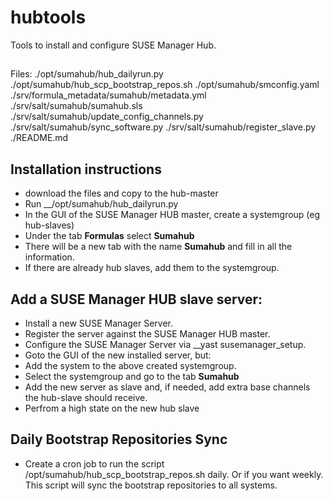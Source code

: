 # hubtools
Tools to install and configure SUSE Manager Hub.

##
Files:
./opt/sumahub/hub_dailyrun.py
./opt/sumahub/hub_scp_bootstrap_repos.sh
./opt/sumahub/smconfig.yaml
./srv/formula_metadata/sumahub/metadata.yml
./srv/salt/sumahub/sumahub.sls
./srv/salt/sumahub/update_config_channels.py
./srv/salt/sumahub/sync_software.py
./srv/salt/sumahub/register_slave.py
./README.md

## Installation instructions

* download the files and copy to the hub-master
* Run __/opt/sumahub/hub_dailyrun.py
* In the GUI of the SUSE Manager HUB master, create a systemgroup (eg hub-slaves)
* Under the tab **Formulas** select **Sumahub**
* There will be a new tab with the name **Sumahub** and fill in all the information.
* If there are already hub slaves, add them to the systemgroup.

## Add a SUSE Manager HUB slave server:
* Install a new SUSE Manager Server.
* Register the server against the SUSE Manager HUB master.
* Configure the SUSE Manager Server via __yast susemanager_setup.
* Goto the GUI of the new installed server, but:
* Add the system to the above created systemgroup.
* Select the systemgroup and go to the tab **Sumahub**
* Add the new server as slave and, if needed, add extra base channels the hub-slave should receive.
* Perfrom a high state on the new hub slave

## Daily Bootstrap Repositories Sync
* Create a cron job to run the script /opt/sumahub/hub_scp_bootstrap_repos.sh daily. Or if you want weekly. This script will sync the bootstrap repositories to all systems.  




